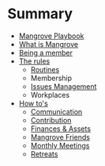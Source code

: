 # Summary

* [Mangrove Playbook](README.md)
* [What is Mangrove](what_is_mangrove.md)
* [Being a member](being_a_member.md)
* [The rules](the_rules.md)
   * [Routines](routines.md)
   * Membership
   * [Issues Management](issues.md)
   * Workplaces
* [How to's](how_to.md)
   * [Communication](communicate_about_mangrove.md)
   * [Contribution](contribution.md)
   * [Finances & Assets](assets_&_finances.md)
   * [Mangrove Friends](mangrove_friends.md)
   * [Monthly Meetings](organize_a_monthly_meeting.md)
   * [Retreats](organize_a_retreat.md)

